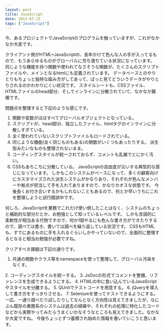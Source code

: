 ```yaml
---
layout: post
title: JavaScript
date: 2013-07-15
tags: ["JavaScript"]
---
```


今、あるプロジェクトでJavaScriptのプログラムを触っていますが、これがなかなか大変です。

クライアント側がHTML+JavaScriptの、長年かけて色んな人の手が入ってるもので、もうあらゆるものがグローバルに充ち満ちている状況になっています。
同じような機能を持つ関数や使われてなさそうな関数が、たくさんのスクリプトファイルや、メインとなるhtmlにも定義されています。
データベースとのやりとりもちょっと独特な組み方がしてあって、ぱっと見てどういうデータがやりとりされるのかわかりにくい状況です。
スタイルシートも、CSSファイル、HTMLファイルのhead部分、そしてインラインに分散されていて、なかなか難儀です。

問題点を整理すると下記のような感じです。

1.  <span style="line-height: 13px;">関数や変数がほぼすべてグローバルオブジェクトとなっている。</span>
2.  スクリプトが、head部分、独立したファイル、htmlタグのインラインに分散しすぎている。
3.  全く使われていないスクリプトファイルもロードされている。
4.  同じような機能(全く同じものもある)の関数がいくつもあったりする。
派生型みたいなものも整理されないまま。
5.  コーディングスタイルが統一されておらず、コメントも乱雑でとにかく汚い。
6.  CSSもあちこちに分散している。
JavaScriptの自由度が災いする典型的な感じになっています。
しかもこのシステムがベースになって、多くの顧客向けにカスタマイズされた派生システムがかなりあり、それぞれが色んなメンバーや拠点が担当して手を入れてありますので、かなりカオスな状態です。
今後長くお付き合いするかもしれないこともあるので、何とか早いうちにこれを整理しようと試行錯誤中です。

何しろ、JavaScriptを業務でこれだけ使い倒したことはなく、システムのちょっと補助的な部分だとか、お勉強として知っているレベルです。
しかも言語的に柔軟性が相当ある代物ですので、何か1個やるにも色んな書き方ができたりするので、調べては書き、書いては調べを繰り返している状況です。
CSSもHTMLも、すでにあるものに手を入れるぐらいしかやっていないので、全面的に整理するとなると相当お勉強が必要ですね。

クリアすべき課題は下記の通りです。

1.  <span style="line-height: 13px;">共通の関数やクラス等をnamespaceを使って整理して、グローバル汚染をなくす。
</span>
2.  コーディングスタイルを統一する。
3.  JsDocの形式でコメントを整備、リファレンスを生成できるようにする。
4.  HTMLの中に食い込んでいるJavaScriptやスタイルを分離する。
5.  QUnitでテストコードを用意する。
6.  jQueryを導入して書き方をすっきりさせる。
7.  Seleniumを使ってテストできるようにする。
一応、一通り調べたり試したりしてなんとなく方向性は見えてきましたが、なにぶん既存の業務系のシステムは過去の経緯や、それぞれの処理に特化したコードなどから実際やってみたらうまくいかなそうなところも見えてきました。なかなか大変ですね。
今後ちょっとずつ蓄積され始めた情報を書いていこうと思います。